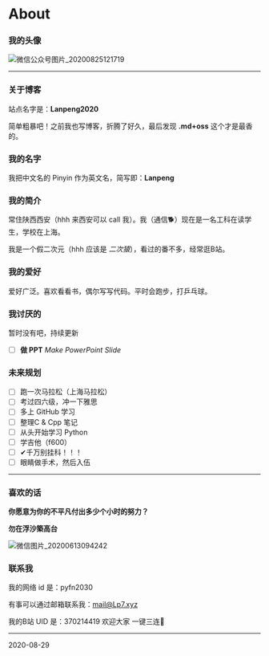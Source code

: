 # About

### 我的头像

![微信公众号图片_20200825121719](https://blog-imghost.oss-cn-shanghai.aliyuncs.com/img/20200829121559.jpg)

------



### 关于博客

站点名字是：**Lanpeng2020**

简单粗暴吧！之前我也写博客，折腾了好久，最后发现 **.md+oss** 这个才是最香的。



### 我的名字

我把中文名的 Pinyin 作为英文名，简写即：**Lanpeng**



### 我的简介

常住陕西西安（hhh 来西安可以 call 我）。我（通信🐕）现在是一名工科在读学生，学校在上海。 

我是一个假二次元（hhh 应该是 *二次猿*），看过的番不多，经常逛B站。



### 我的爱好

爱好广泛。喜欢看看书，偶尔写写代码。平时会跑步，打乒乓球。



### 我讨厌的

暂时没有吧，持续更新

- [ ] **做 PPT**   *Make PowerPoint Slide*

### 未来规划

- [ ] 跑一次马拉松（上海马拉松）
- [ ] 考过四六级，冲一下雅思
- [ ] 多上 GitHub 学习
- [ ] 整理C & Cpp 笔记
- [ ] 从头开始学习 Python
- [ ] 学吉他（f600）
- [ ] ✔千万别挂科！！！
- [ ] 眼睛做手术，然后入伍

------

### 喜欢的话

**你愿意为你的不平凡付出多少个小时的努力？**



**勿在浮沙築高台**

![微信图片_20200613094242](https://blog-imghost.oss-cn-shanghai.aliyuncs.com/img/20200613094250.jpg)



### 联系我

我的网络 id 是：pyfn2030 

有事可以通过邮箱联系我：mail@Lp7.xyz 

我的B站 UID 是：370214419 欢迎大家 一键三连🍗

------

2020-08-29
